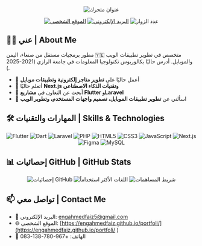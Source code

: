 <div align="center">
  <img src="https://readme-typing-svg.herokuapp.com?font=Fira+Code&size=32&duration=3000&pause=1000&color=F70000&center=true&vCenter=true&width=600&lines=مرحباً+بكم+في+ملفي+الشخصي;مطور+برمجيات+مستقل;Flutter+%26+Laravel+Developer" alt="عنوان متحرك" />
</div>

<p align="center">
  <a href="https://engahmedfaiz.github.io/portfoli/"><img src="https://img.shields.io/badge/Portfolio-255E63?style=for-the-badge&logo=About.me&logoColor=white" alt="الموقع الشخصي"/></a>
  <a href="mailto:engahmedfaiz5@gmail.com"><img src="https://img.shields.io/badge/Gmail-D14836?style=for-the-badge&logo=gmail&logoColor=white" alt="البريد الإلكتروني"/></a>
  <img src="https://komarev.com/ghpvc/?username=engahmedfaiz&style=for-the-badge&color=brightgreen" alt="عدد الزوار" />
</p>

## 👨‍💻 عني | About Me

مطور برمجيات مستقل من صنعاء، اليمن 🇾🇪 متخصص في تطوير تطبيقات الويب والموبايل. أدرس حاليًا بكالوريوس تكنولوجيا المعلومات في جامعة الرازي (2021-2025 ).

- 🔭 أعمل حاليًا على **تطوير متاجر إلكترونية وتطبيقات موبايل**
- 🌱 أتعلم حاليًا **Next.js وتقنيات الذكاء الاصطناعي**
- 👯 أبحث عن التعاون في **مشاريع Flutter وLaravel**
- 💬 اسألني عن **تطوير تطبيقات الموبايل، تصميم واجهات المستخدم، وتطوير الويب**

## 🛠️ المهارات والتقنيات | Skills & Technologies

<p align="center">
  <img src="https://img.shields.io/badge/Flutter-02569B?style=for-the-badge&logo=flutter&logoColor=white" alt="Flutter"/>
  <img src="https://img.shields.io/badge/Dart-0175C2?style=for-the-badge&logo=dart&logoColor=white" alt="Dart"/>
  <img src="https://img.shields.io/badge/Laravel-FF2D20?style=for-the-badge&logo=laravel&logoColor=white" alt="Laravel"/>
  <img src="https://img.shields.io/badge/PHP-777BB4?style=for-the-badge&logo=php&logoColor=white" alt="PHP"/>
  <img src="https://img.shields.io/badge/HTML5-E34F26?style=for-the-badge&logo=html5&logoColor=white" alt="HTML5"/>
  <img src="https://img.shields.io/badge/CSS3-1572B6?style=for-the-badge&logo=css3&logoColor=white" alt="CSS3"/>
  <img src="https://img.shields.io/badge/JavaScript-F7DF1E?style=for-the-badge&logo=javascript&logoColor=black" alt="JavaScript"/>
  <img src="https://img.shields.io/badge/Next.js-000000?style=for-the-badge&logo=next.js&logoColor=white" alt="Next.js"/>
  <img src="https://img.shields.io/badge/Figma-F24E1E?style=for-the-badge&logo=figma&logoColor=white" alt="Figma"/>
  <img src="https://img.shields.io/badge/MySQL-00000F?style=for-the-badge&logo=mysql&logoColor=white" alt="MySQL"/>
</p>

## 📊 إحصائيات GitHub | GitHub Stats

<div align="center">
  <img src="https://github-readme-stats.vercel.app/api?username=engahmedfaiz&show_icons=true&theme=radical" alt="إحصائيات GitHub" />
  <img src="https://github-readme-stats.vercel.app/api/top-langs/?username=engahmedfaiz&layout=compact&theme=radical" alt="اللغات الأكثر استخداماً" />
  <img src="https://github-readme-streak-stats.herokuapp.com/?user=engahmedfaiz&theme=radical" alt="شريط المساهمات" />
</div>

## 📫 تواصل معي | Contact Me

- 📧 البريد الإلكتروني: engahmedfaiz5@gmail.com
- 🌐 الموقع الشخصي: [https://engahmedfaiz.github.io/portfoli/](https://engahmedfaiz.github.io/portfoli/ )
- 📱 الهاتف: +967-780-138-083
